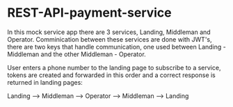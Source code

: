 # REST-API-payment-service
In this mock service app there are 3 services, Landing, Middleman and Operator. Comminication between these services are done with JWT's, there are two keys that handle communication, one used between Landing - Middleman and the other Middleman - Operator.

User enters a phone number to the landing page to subscribe to a service,
tokens are created and forwarded in this order and a correct response is returned in landing pages:

Landing --> Middleman --> Operator --> Middleman --> Landing
